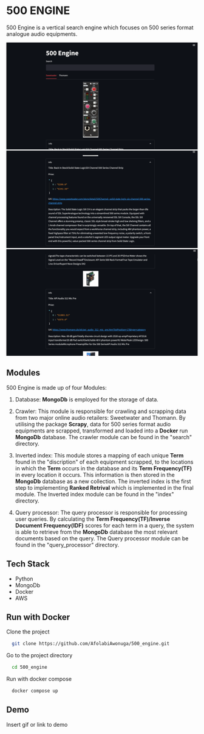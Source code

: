 
# 500 ENGINE

500 Engine is a vertical search engine which focuses on 500 series format analogue audio equipments. 





![Alt text](1.png)
![Alt text](2.png)
![Alt text](3.png)


## Modules
500 Engine is made up of four Modules:

1. Database: **MongoDb** is employed for the storage of data.

2. Crawler: This module is responsible for crawling and scrapping data from two major online audio retailers: Sweetwater and Thomann. By utilising the package **Scrapy**, data for 500 series format audio equipments are scrapped, transformed and loaded into a **Docker** run **MongoDb** database. The crawler module can be found in the "search" directory.

3. Inverted index: This module stores a mapping of each unique **Term** found in the "discription" of each equipment scrapped, to the locations in which the **Term** occurs in the database and its **Term Frequency(TF)** in every location it occurs. This information is then stored in the **MongoDb** database as a new collection. The inverted index is the first step to implementing **Ranked Retrival** which is implemented in the final module. The Inverted index module can be found in the "index" directory.

4. Query processor: The query processor is responsible for processing user queries. By calculating the **Term Frequency(TF)/Inverse Document Frequency(IDF)** scores for each term in a query, the system is able to retrieve from the **MongoDb** database the most relevant documents based on the query. The Query processor module can be found in the "query_processor" directory.
## Tech Stack
- Python 
- MongoDb
- Docker
- AWS



## Run with Docker 

Clone the project

```bash
  git clone https://github.com/AfolabiAwonuga/500_engine.git
```

Go to the project directory

```bash
  cd 500_engine
```

Run with docker compose 
```bash
  docker compose up
```




## Demo

Insert gif or link to demo

